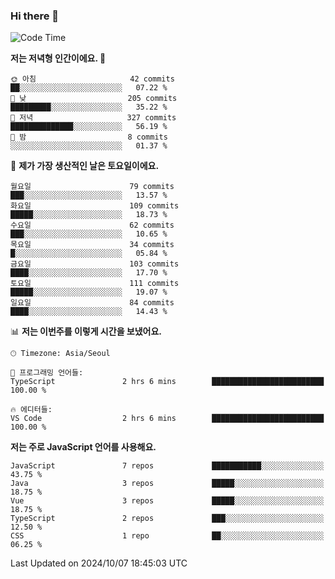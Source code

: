 ### Hi there 👋

<!--
**hi-aa/hi-aa** is a ✨ _special_ ✨ repository because its `README.md` (this file) appears on your GitHub profile.

Here are some ideas to get you started:

- 🔭 I’m currently working on ...
- 🌱 I’m currently learning ...
- 👯 I’m looking to collaborate on ...
- 🤔 I’m looking for help with ...
- 💬 Ask me about ...
- 📫 How to reach me: ...
- 😄 Pronouns: ...
- ⚡ Fun fact: ...
-->

<!--START_SECTION:waka-->
![Code Time](http://img.shields.io/badge/Code%20Time-94%20hrs%2015%20mins-blue)

**저는 저녁형 인간이에요. 🦉** 

```text
🌞 아침                     42 commits          ██░░░░░░░░░░░░░░░░░░░░░░░   07.22 % 
🌆 낮　                     205 commits         █████████░░░░░░░░░░░░░░░░   35.22 % 
🌃 저녁                     327 commits         ██████████████░░░░░░░░░░░   56.19 % 
🌙 밤　                     8 commits           ░░░░░░░░░░░░░░░░░░░░░░░░░   01.37 % 
```
📅 **제가 가장 생산적인 날은 토요일이에요.** 

```text
월요일                      79 commits          ███░░░░░░░░░░░░░░░░░░░░░░   13.57 % 
화요일                      109 commits         █████░░░░░░░░░░░░░░░░░░░░   18.73 % 
수요일                      62 commits          ███░░░░░░░░░░░░░░░░░░░░░░   10.65 % 
목요일                      34 commits          █░░░░░░░░░░░░░░░░░░░░░░░░   05.84 % 
금요일                      103 commits         ████░░░░░░░░░░░░░░░░░░░░░   17.70 % 
토요일                      111 commits         █████░░░░░░░░░░░░░░░░░░░░   19.07 % 
일요일                      84 commits          ████░░░░░░░░░░░░░░░░░░░░░   14.43 % 
```


📊 **저는 이번주를 이렇게 시간을 보냈어요.** 

```text
🕑︎ Timezone: Asia/Seoul

💬 프로그래밍 언어들: 
TypeScript               2 hrs 6 mins        █████████████████████████   100.00 % 

🔥 에디터들: 
VS Code                  2 hrs 6 mins        █████████████████████████   100.00 % 
```

**저는 주로 JavaScript 언어를 사용해요.** 

```text
JavaScript               7 repos             ███████████░░░░░░░░░░░░░░   43.75 % 
Java                     3 repos             █████░░░░░░░░░░░░░░░░░░░░   18.75 % 
Vue                      3 repos             █████░░░░░░░░░░░░░░░░░░░░   18.75 % 
TypeScript               2 repos             ███░░░░░░░░░░░░░░░░░░░░░░   12.50 % 
CSS                      1 repo              ██░░░░░░░░░░░░░░░░░░░░░░░   06.25 % 
```




 Last Updated on 2024/10/07 18:45:03 UTC
<!--END_SECTION:waka-->
